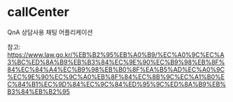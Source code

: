 # callCenter
QnA 상담사용  채팅 어플리케이션<br/>

참고:<br/>
https://www.law.go.kr/%EB%B2%95%EB%A0%B9/%EC%A0%9C%EC%A3%BC%ED%8A%B9%EB%B3%84%EC%9E%90%EC%B9%98%EB%8F%84%EC%84%A4%EC%B9%98%EB%B0%8F%EA%B5%AD%EC%A0%9C%EC%9E%90%EC%9C%A0%EB%8F%84%EC%8B%9C%EC%A1%B0%EC%84%B1%EC%9D%84%EC%9C%84%ED%95%9C%ED%8A%B9%EB%B3%84%EB%B2%95
